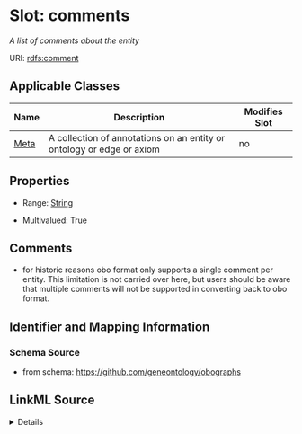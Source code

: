 # Slot: comments


_A list of comments about the entity_



URI: [rdfs:comment](http://www.w3.org/2000/01/rdf-schema#comment)



<!-- no inheritance hierarchy -->




## Applicable Classes

| Name | Description | Modifies Slot |
| --- | --- | --- |
[Meta](Meta.md) | A collection of annotations on an entity or ontology or edge or axiom |  no  |







## Properties

* Range: [String](String.md)

* Multivalued: True





## Comments

* for historic reasons obo format only supports a single comment per entity. This limitation is not carried over here, but users should be aware that multiple comments will not be supported in converting back to obo format.

## Identifier and Mapping Information







### Schema Source


* from schema: https://github.com/geneontology/obographs




## LinkML Source

<details>
```yaml
name: comments
description: A list of comments about the entity
comments:
- for historic reasons obo format only supports a single comment per entity. This
  limitation is not carried over here, but users should be aware that multiple comments
  will not be supported in converting back to obo format.
from_schema: https://github.com/geneontology/obographs
rank: 1000
slot_uri: rdfs:comment
multivalued: true
alias: comments
domain_of:
- Meta
range: string

```
</details>